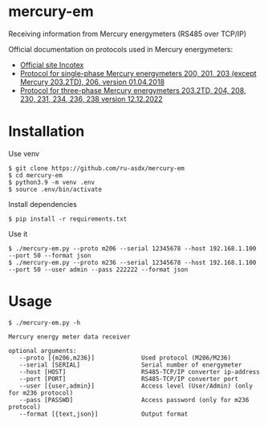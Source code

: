 # mercury-em

Receiving information from Mercury energymeters (RS485 over TCP/IP)

Official documentation on protocols used in Mercury energymeters:
* [Official site Incotex](https://www.incotexcom.ru/support/docs/protocol)
* [Protocol for single-phase Mercury energymeters 200, 201, 203 (except Mercury 203.2TD), 206. version 01.04.2018](https://www.incotexcom.ru/files/em/docs/mercury-protocol-obmena-1.pdf)
* [Protocol for three-phase Mercury energymeters 203.2TD, 204, 208, 230, 231, 234, 236, 238 version 12.12.2022](https://www.incotexcom.ru/files/em/docs/merkuriy-sistema-komand-ver-1-2022-12-12.pdf)

# Installation

Use venv

    $ git clone https://github.com/ru-asdx/mercury-em
    $ cd mercury-em
    $ python3.9 -m venv .env
    $ source .env/bin/activate

Install dependencies
```
$ pip install -r requirements.txt
```

Use it
```
$ ./mercury-em.py --proto m206 --serial 12345678 --host 192.168.1.100 --port 50 --format json
$ ./mercury-em.py --proto m236 --serial 12345678 --host 192.168.1.100 --port 50 --user admin --pass 222222 --format json
```

# Usage
```
$ ./mercury-em.py -h

Mercury energy meter data receiver

optional arguments:
   --proto [{m206,m236}]             Used protocol (M206/M236)
   --serial [SERIAL]                 Serial number of energymeter
   --host [HOST]                     RS485-TCP/IP converter ip-address
   --port [PORT]                     RS485-TCP/IP converter port
   --user [{user,admin}]             Access level (User/Admin) (only for m236 protocol)
   --pass [PASSWD]                   Access password (only for m236 protocol)
   --format [{text,json}]            Output format
```
